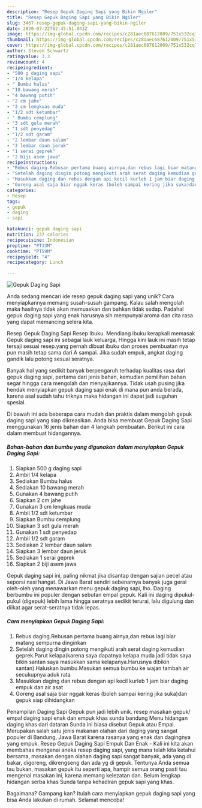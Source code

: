 ```yaml
---
description: "Resep Gepuk Daging Sapi yang Bikin Ngiler"
title: "Resep Gepuk Daging Sapi yang Bikin Ngiler"
slug: 3467-resep-gepuk-daging-sapi-yang-bikin-ngiler
date: 2020-07-22T02:45:51.043Z
image: https://img-global.cpcdn.com/recipes/c281aec687612009/751x532cq70/gepuk-daging-sapi-foto-resep-utama.jpg
thumbnail: https://img-global.cpcdn.com/recipes/c281aec687612009/751x532cq70/gepuk-daging-sapi-foto-resep-utama.jpg
cover: https://img-global.cpcdn.com/recipes/c281aec687612009/751x532cq70/gepuk-daging-sapi-foto-resep-utama.jpg
author: Steven Schwartz
ratingvalue: 3.3
reviewcount: 4
recipeingredient:
- "500 g daging sapi"
- "1/4 kelapa"
- " Bumbu halus"
- "10 bawang merah"
- "4 bawang putih"
- "2 cm jahe"
- "3 cm lengkuas muda"
- "1/2 sdt ketumbar"
- " Bumbu cemplung"
- "3 sdt gula merah"
- "1 sdt penyedap"
- "1/2 sdt garam"
- "2 lembar daun salam"
- "3 lembar daun jeruk"
- "1 serai geprek"
- "2 biji asem jawa"
recipeinstructions:
- "Rebus daging.Rebusan pertama buang airnya,dan rebus lagi biar matang sempurna dinginkan"
- "Setelah daging dingin potong mengikuti arah serat daging kemudian geprek.Parut kelapa(karena saya dapatnya kelapa muda jadi tidak saya bikin santan saya masukkan sama kelapanya.Harusnya dibikin santan).Haluskan bumbu.Masukan semua bumbu ke wajan tambah air secukupnya aduk rata"
- "Masukkan daging dan rebus dengan api kecil kurleb 1 jam biar daging empuk dan air asat"
- "Goreng asal saja biar nggak keras (boleh sampai kering jika suka)dan gepuk siap dihidangkan"
categories:
- Resep
tags:
- gepuk
- daging
- sapi

katakunci: gepuk daging sapi 
nutrition: 237 calories
recipecuisine: Indonesian
preptime: "PT33M"
cooktime: "PT59M"
recipeyield: "4"
recipecategory: Lunch

---
```



![Gepuk Daging Sapi](https://img-global.cpcdn.com/recipes/c281aec687612009/751x532cq70/gepuk-daging-sapi-foto-resep-utama.jpg)

Anda sedang mencari ide resep gepuk daging sapi yang unik? Cara menyiapkannya memang susah-susah gampang. Kalau salah mengolah maka hasilnya tidak akan memuaskan dan bahkan tidak sedap. Padahal gepuk daging sapi yang enak harusnya sih mempunyai aroma dan cita rasa yang dapat memancing selera kita.

Resep Gepuk Daging Sapi Resep Ibuku. Mendiang ibuku kerapkali memasak Gepuk daging sapi ini sebagai lauk keluarga, Hingga kini lauk ini masih tetap tersaji sesuai resep.yang pernah dibuat ibuku dan proses pembuatan nya pun masih tetap sama dari A sampai. Jika sudah empuk, angkat daging gandik lalu potong sesuai seratnya.

Banyak hal yang sedikit banyak berpengaruh terhadap kualitas rasa dari gepuk daging sapi, pertama dari jenis bahan, kemudian pemilihan bahan segar hingga cara mengolah dan menyajikannya. Tidak usah pusing jika hendak menyiapkan gepuk daging sapi enak di mana pun anda berada, karena asal sudah tahu triknya maka hidangan ini dapat jadi suguhan spesial.


Di bawah ini ada beberapa cara mudah dan praktis dalam mengolah gepuk daging sapi yang siap dikreasikan. Anda bisa membuat Gepuk Daging Sapi menggunakan 16 jenis bahan dan 4 langkah pembuatan. Berikut ini cara dalam membuat hidangannya.

<!--inarticleads1-->

##### Bahan-bahan dan bumbu yang digunakan dalam menyiapkan Gepuk Daging Sapi:

1. Siapkan 500 g daging sapi
1. Ambil 1/4 kelapa
1. Sediakan  Bumbu halus
1. Sediakan 10 bawang merah
1. Gunakan 4 bawang putih
1. Siapkan 2 cm jahe
1. Gunakan 3 cm lengkuas muda
1. Ambil 1/2 sdt ketumbar
1. Siapkan  Bumbu cemplung
1. Siapkan 3 sdt gula merah
1. Gunakan 1 sdt penyedap
1. Ambil 1/2 sdt garam
1. Sediakan 2 lembar daun salam
1. Siapkan 3 lembar daun jeruk
1. Sediakan 1 serai geprek
1. Siapkan 2 biji asem jawa


Gepuk daging sapi ini, paling nikmat jika disantap dengan sajian pecel atau seporsi nasi hangat. Di Jawa Barat sendiri sebenarnya banyak juga gerai oleh-oleh yang menawarkan menu gepuk daging sapi, lho. Daging berbumbu ini populer dengan sebutan empal gepuk. Kali ini daging dipukul-pukul (digepuk) lebih lama hingga seratnya sedikit terurai, lalu digulung dan diikat agar serat-seratnya tidak lepas. 

<!--inarticleads2-->

##### Cara menyiapkan Gepuk Daging Sapi:

1. Rebus daging.Rebusan pertama buang airnya,dan rebus lagi biar matang sempurna dinginkan
1. Setelah daging dingin potong mengikuti arah serat daging kemudian geprek.Parut kelapa(karena saya dapatnya kelapa muda jadi tidak saya bikin santan saya masukkan sama kelapanya.Harusnya dibikin santan).Haluskan bumbu.Masukan semua bumbu ke wajan tambah air secukupnya aduk rata
1. Masukkan daging dan rebus dengan api kecil kurleb 1 jam biar daging empuk dan air asat
1. Goreng asal saja biar nggak keras (boleh sampai kering jika suka)dan gepuk siap dihidangkan


Penampilan Daging Sapi Gepuk pun jadi lebih unik. resep masakan gepuk/ empal daging sapi enak dan empuk khas sunda bandung Menu hidangan daging khas dari dataran Sunda ini biasa disebut Gepuk atau Empal. Merupakan salah satu jenis makanan olahan dari daging yang sangat populer di Bandung, Jawa Barat karena rasanya yang enak dan dagingnya yang empuk. Resep Gepuk Daging Sapi Empuk Dan Enak - Kali ini kita akan membahas mengenai aneka resep daging sapi, yang mana telah kita ketahui bersama, masakan dengan olahan daging sapi sangat banyak, ada yang di bakar, digoreng, dikrengseng dan ada yg di gepuk. Tentunya Anda semua tau bukan, masakan gepuk itu seperti apa, hampir semua orang pasti tau mengenai masakan ini, karena memang kelezatan dan. Belum lengkap hidangan serba khas Sunda tanpa kehadiran gepuk sapi yang khas. 

Bagaimana? Gampang kan? Itulah cara menyiapkan gepuk daging sapi yang bisa Anda lakukan di rumah. Selamat mencoba!
